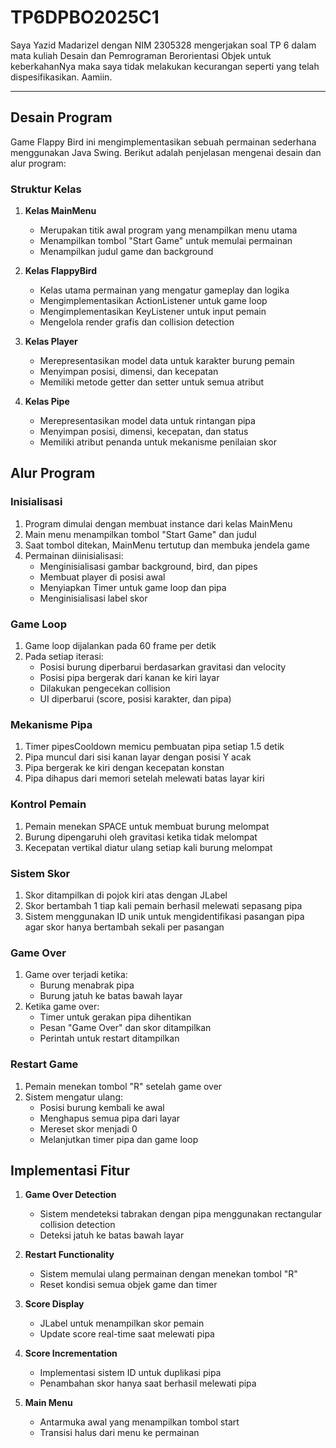 # TP6DPBO2025C1

Saya Yazid Madarizel dengan NIM 2305328 mengerjakan soal TP 6 dalam mata kuliah Desain dan Pemrograman Berorientasi Objek untuk keberkahanNya maka saya tidak melakukan kecurangan seperti yang telah dispesifikasikan. Aamiin.

---

## Desain Program
Game Flappy Bird ini mengimplementasikan sebuah permainan sederhana menggunakan Java Swing. Berikut adalah penjelasan mengenai desain dan alur program:

### Struktur Kelas
1. **Kelas MainMenu**
   * Merupakan titik awal program yang menampilkan menu utama
   * Menampilkan tombol "Start Game" untuk memulai permainan
   * Menampilkan judul game dan background

2. **Kelas FlappyBird**
   * Kelas utama permainan yang mengatur gameplay dan logika
   * Mengimplementasikan ActionListener untuk game loop
   * Mengimplementasikan KeyListener untuk input pemain
   * Mengelola render grafis dan collision detection

3. **Kelas Player**
   * Merepresentasikan model data untuk karakter burung pemain
   * Menyimpan posisi, dimensi, dan kecepatan
   * Memiliki metode getter dan setter untuk semua atribut

4. **Kelas Pipe**
   * Merepresentasikan model data untuk rintangan pipa
   * Menyimpan posisi, dimensi, kecepatan, dan status
   * Memiliki atribut penanda untuk mekanisme penilaian skor

## Alur Program

### Inisialisasi
1. Program dimulai dengan membuat instance dari kelas MainMenu
2. Main menu menampilkan tombol "Start Game" dan judul
3. Saat tombol ditekan, MainMenu tertutup dan membuka jendela game
4. Permainan diinisialisasi:
   * Menginisialisasi gambar background, bird, dan pipes
   * Membuat player di posisi awal
   * Menyiapkan Timer untuk game loop dan pipa
   * Menginisialisasi label skor

### Game Loop
1. Game loop dijalankan pada 60 frame per detik
2. Pada setiap iterasi:
   * Posisi burung diperbarui berdasarkan gravitasi dan velocity
   * Posisi pipa bergerak dari kanan ke kiri layar
   * Dilakukan pengecekan collision
   * UI diperbarui (score, posisi karakter, dan pipa)

### Mekanisme Pipa
1. Timer pipesCooldown memicu pembuatan pipa setiap 1.5 detik
2. Pipa muncul dari sisi kanan layar dengan posisi Y acak
3. Pipa bergerak ke kiri dengan kecepatan konstan
4. Pipa dihapus dari memori setelah melewati batas layar kiri

### Kontrol Pemain
1. Pemain menekan SPACE untuk membuat burung melompat
2. Burung dipengaruhi oleh gravitasi ketika tidak melompat
3. Kecepatan vertikal diatur ulang setiap kali burung melompat

### Sistem Skor
1. Skor ditampilkan di pojok kiri atas dengan JLabel
2. Skor bertambah 1 tiap kali pemain berhasil melewati sepasang pipa
3. Sistem menggunakan ID unik untuk mengidentifikasi pasangan pipa agar skor hanya bertambah sekali per pasangan

### Game Over
1. Game over terjadi ketika:
   * Burung menabrak pipa
   * Burung jatuh ke batas bawah layar
2. Ketika game over:
   * Timer untuk gerakan pipa dihentikan
   * Pesan "Game Over" dan skor ditampilkan
   * Perintah untuk restart ditampilkan

### Restart Game
1. Pemain menekan tombol "R" setelah game over
2. Sistem mengatur ulang:
   * Posisi burung kembali ke awal
   * Menghapus semua pipa dari layar
   * Mereset skor menjadi 0
   * Melanjutkan timer pipa dan game loop

## Implementasi Fitur
1. **Game Over Detection**
   * Sistem mendeteksi tabrakan dengan pipa menggunakan rectangular collision detection
   * Deteksi jatuh ke batas bawah layar

2. **Restart Functionality**
   * Sistem memulai ulang permainan dengan menekan tombol "R"
   * Reset kondisi semua objek game dan timer

3. **Score Display**
   * JLabel untuk menampilkan skor pemain
   * Update score real-time saat melewati pipa

4. **Score Incrementation**
   * Implementasi sistem ID untuk duplikasi pipa
   * Penambahan skor hanya saat berhasil melewati pipa

5. **Main Menu**
   * Antarmuka awal yang menampilkan tombol start
   * Transisi halus dari menu ke permainan
